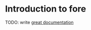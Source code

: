 # Introduction to fore

TODO: write [great documentation](http://jacobian.org/writing/great-documentation/what-to-write/)
